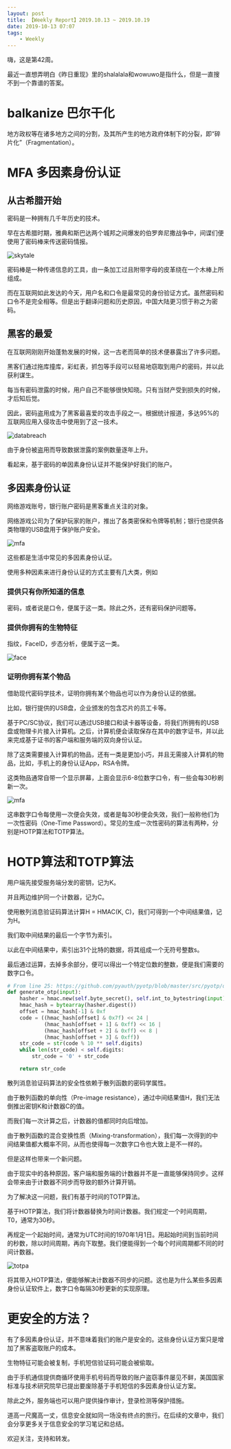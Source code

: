 ```yaml
---
layout: post
title: 【Weekly Report】2019.10.13 ~ 2019.10.19
date: 2019-10-13 07:07
tags:
    - Weekly
---
```


嗨，这是第42周。

最近一直想弄明白《昨日重现》里的shalalala和wowuwo是指什么，但是一直搜不到一个靠谱的答案。

# balkanize 巴尔干化

地方政权等在诸多地方之间的分割，及其所产生的地方政府体制下的分裂，即“碎片化”（Fragmentation）。

# MFA 多因素身份认证

## 从古希腊开始

密码是一种拥有几千年历史的技术。

早在古希腊时期，雅典和斯巴达两个城邦之间爆发的伯罗奔尼撒战争中，间谍们便使用了密码棒来传送密码情报。

![skytale](https://raw.githubusercontent.com/plusplus7/solutions/master/weekly/2019/miscs/week42/Skytale.png)

密码棒是一种传递信息的工具，由一条加工过且附带字母的皮革绕在一个木棒上所组成。

而在互联网如此发达的今天，用户名和口令是最常见的身份验证方式。虽然密码和口令不是完全相等。但是出于翻译问题和历史原因，中国大陆更习惯于称之为密码。

## 黑客的最爱

在互联网刚刚开始蓬勃发展的时候，这一古老而简单的技术便暴露出了许多问题。

黑客们通过拖库撞库，彩虹表，抓包等手段可以轻易地窃取到用户的密码，并以此获利谋生。

每当有密码泄露的时候，用户自己不能够很快知晓。只有当财产受到损失的时候，才后知后觉。

因此，密码盗用成为了黑客最喜爱的攻击手段之一。根据统计报道，多达95%的互联网应用入侵攻击中使用到了这一技术。

![databreach](https://raw.githubusercontent.com/plusplus7/solutions/master/weekly/2019/miscs/week42/databreach.jpg)

由于身份被盗用而导致数据泄露的案例数量逐年上升。

看起来，基于密码的单因素身份认证并不能保护好我们的账户。

## 多因素身份认证

网络游戏账号，银行账户密码是黑客重点关注的对象。

网络游戏公司为了保护玩家的账户，推出了各类密保和令牌等机制；银行也提供各类物理的USB盘用于保护账户安全。

![mfa](https://raw.githubusercontent.com/plusplus7/solutions/master/weekly/2019/miscs/week42/cmb.jpg)

这些都是生活中常见的多因素身份认证。

使用多种因素来进行身份认证的方式主要有几大类，例如

### 提供只有你所知道的信息

密码，或者说是口令，便属于这一类。除此之外，还有密码保护问题等。

### 提供你拥有的生物特征

指纹，FaceID，步态分析，便属于这一类。

![face](https://raw.githubusercontent.com/plusplus7/solutions/master/weekly/2019/miscs/week42/faceid.jpg)

### 证明你拥有某个物品

借助现代密码学技术，证明你拥有某个物品也可以作为身份认证的依据。

比如，银行提供的USB盘，企业颁发的包含芯片的员工卡等。

基于PC/SC协议，我们可以通过USB接口和读卡器等设备，将我们所拥有的USB盘或物理卡片接入计算机。之后，计算机便会读取保存在其中的数字证书，并以此来完成基于证书的客户端和服务端的双向身份认证。

除了这类需要接入计算机的物品，还有一类是更加小巧，并且无需接入计算机的物品，比如，手机上的身份认证App，RSA令牌。

这类物品通常自带一个显示屏幕，上面会显示6-8位数字口令，有一些会每30秒刷新一次。

![mfa](https://raw.githubusercontent.com/plusplus7/solutions/master/weekly/2019/miscs/week42/mfatoken.jpg)

这串数字口令每使用一次便会失效，或者是每30秒便会失效，我们一般称他们为一次性密码（One-Time Password）。常见的生成一次性密码的算法有两种，分别是HOTP算法和TOTP算法。

# HOTP算法和TOTP算法

用户端先接受服务端分发的密钥，记为K。

并且两边维护同一个计数器，记为C。

使用散列消息验证码算法计算H = HMAC(K, C)，我们可得到一个中间结果值，记为H。

我们取中间结果的最后一个字节为索引。

以此在中间结果中，索引出31个比特的数据，将其组成一个无符号整数s。

最后通过运算，去掉多余部分，便可以得出一个特定位数的整数，便是我们需要的数字口令。

```python
# From line 25: https://github.com/pyauth/pyotp/blob/master/src/pyotp/otp.py
def generate_otp(input):
    hasher = hmac.new(self.byte_secret(), self.int_to_bytestring(input), self.digest)
    hmac_hash = bytearray(hasher.digest())
    offset = hmac_hash[-1] & 0xf
    code = ((hmac_hash[offset] & 0x7f) << 24 |
            (hmac_hash[offset + 1] & 0xff) << 16 |
            (hmac_hash[offset + 2] & 0xff) << 8 |
            (hmac_hash[offset + 3] & 0xff))
    str_code = str(code % 10 ** self.digits)
    while len(str_code) < self.digits:
        str_code = '0' + str_code

    return str_code
```

散列消息验证码算法的安全性依赖于散列函数的密码学属性。

由于散列函数的单向性（Pre-image resistance），通过中间结果值H，我们无法倒推出密钥K和计数器C的值。

而我们每一次计算之后，计数器的值都同时向后增加。

由于散列函数的混合变换性质（Mixing-transformation），我们每一次得到的中间结果值都大概率不同，从而也使得每一次数字口令也大致上是不一样的。

但是这样也带来一个新问题。

由于现实中的各种原因，客户端和服务端的计数器并不是一直能够保持同步。这样会带来由于计数器不同步而导致的额外计算开销。

为了解决这一问题，我们有基于时间的TOTP算法。

基于HOTP算法，我们将计数器替换为时间计数器。我们规定一个时间周期，T0，通常为30秒。

再规定一个起始时间，通常为UTC时间的1970年1月1日。用起始时间到当前时间的秒数，除以时间周期，再向下取整。我们便能得到一个每个时间周期都不同的时间计数器。

![totpa](https://raw.githubusercontent.com/plusplus7/solutions/master/weekly/2019/miscs/week42/totp.png)

将其带入HOTP算法，便能够解决计数器不同步的问题。这也是为什么某些多因素身份认证软件上，数字口令每隔30秒更新的实现原理。

# 更安全的方法？

有了多因素身份认证，并不意味着我们的账户是安全的。这些身份认证方案只是增加了黑客盗取账户的成本。

生物特征可能会被复制，手机短信验证码可能会被偷取。

由于手机通信提供商循环使用手机号码而导致的账户盗窃事件屡见不鲜，美国国家标准与技术研究院早已提出要废除基于手机短信的多因素身份认证方案。

除此之外，服务端也可以用户提供操作审计，登录检测等保护措施。

道高一尺魔高一丈，信息安全就如同一场没有终点的旅行。在后续的文章中，我们会分享更多关于信息安全的学习笔记和总结。

欢迎关注，支持和转发。
